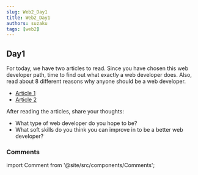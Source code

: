 ```yaml
---
slug: Web2_Day1
title: Web2_Day1
authors: suzaku
tags: [web2]
---
```


## Day1

For today, we have two articles to read. Since you have chosen this web developer path, time to find out what exactly a web developer does. Also, read about 8 different reasons why anyone should be a web developer. 

- [Article 1](https://bit.ly/why-be-a-web-developer)
- [Article 2](https://bit.ly/what-does-a-webdev-do)

After reading the articles, share your thoughts:
 - What type of web developer do you hope to be?
 - What soft skills do you think you can improve in to be a better web developer?

 ### Comments
import Comment from '@site/src/components/Comments';

<Comment></Comment>
